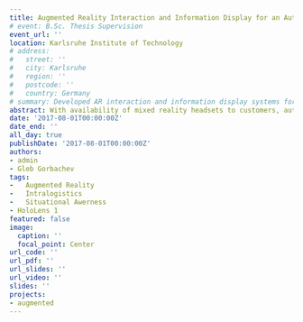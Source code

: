 ```yaml
---
title: Augmented Reality Interaction and Information Display for an Automated Warehouse
# event: B.Sc. Thesis Supervision
event_url: ''
location: Karlsruhe Institute of Technology
# address:
#   street: ''
#   city: Karlsruhe
#   region: ''
#   postcode: ''
#   country: Germany
# summary: Developed AR interaction and information display systems for automated warehouses
abstract: With availability of mixed reality headsets to customers, automated warehouse facilities gain a chance to implement augmented reality as a way to aid in worker’s operation and eliminate barriers between humans and robots, allowing shorter bottlenecks in production. This bachelor thesis takes a look at possibilities of navigation construction, robot tracking and interactive information display through the headset to a user. Following an introduction to a problem in the automated storage facilities, the solution is decomposed into explanation of hardware and software used in the technical implementation and clarification on the development of interaction that was carried on in this work. The connection between human and parts of the warehouse, which include AGV’s, products and racks, is built using navigation, information and prevention techniques; in order to consider removing barriers between human and robot operators, and allow continuous coflow of work - one has to provide the user with methods to keep him safe and support him with information, including occlusion, minimap implementation and image recognition. For every solution deducted in this work evaluation is carried out, that is supported with detailed description of technical implementation, visual representation of results, achieved with holograms on HoloLens and scripted in Unity. To conclude, results are summarized, presenting their influence on the practical use in the real representations of automated warehouses. Additionally, an outlook is formed, to predict possible future development and address necessary adjustments in cases of further improvement.
date: '2017-08-01T00:00:00Z'
date_end: ''
all_day: true
publishDate: '2017-08-01T00:00:00Z'
authors:
- admin
- Gleb Gorbachev
tags:
-	Augmented Reality
-	Intralogistics
-	Situational Awerness
- HoloLens 1
featured: false
image:
  caption: ''
  focal_point: Center
url_code: ''
url_pdf: ''
url_slides: ''
url_video: ''
slides: ''
projects:
- augmented
---
```



